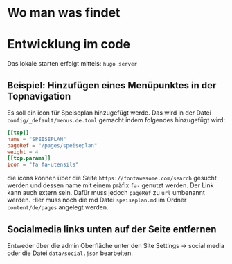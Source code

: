 # Wo man was findet
# Entwicklung im code
Das lokale starten erfolgt mittels:
`hugo server`

## Beispiel: Hinzufügen eines Menüpunktes in der Topnavigation
Es soll ein icon für Speiseplan hinzugefügt werde.
Das wird in der Datei `config/_default/menus.de.toml` gemacht indem folgendes hinzugefügt wird:

``` toml
[[top]]
name = "SPEISEPLAN"
pageRef = "/pages/speiseplan"
weight = 4
[[top.params]]
icon = "fa fa-utensils"
```

die icons können über die Seite `https://fontawesome.com/search` gesucht werden und dessen name mit einem präfix `fa-` genutzt werden. Der Link kann auch extern sein. Dafür muss jedoch `pageRef` zu `url` umbenannt werden. Hier muss noch die md Datei `speiseplan.md` im Ordner `content/de/pages` angelegt werden.


## Socialmedia links unten auf der Seite entfernen

Entweder über die admin Oberfläche unter den Site Settings -> social media oder die Datei `data/social.json` bearbeiten.
